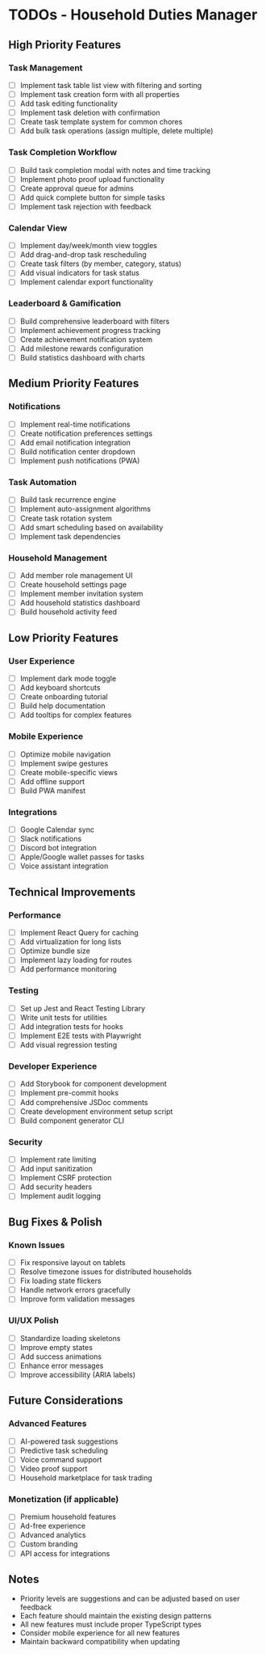 # TODOs - Household Duties Manager

## High Priority Features

### Task Management
- [ ] Implement task table list view with filtering and sorting
- [ ] Implement task creation form with all properties
- [ ] Add task editing functionality
- [ ] Implement task deletion with confirmation
- [ ] Create task template system for common chores
- [ ] Add bulk task operations (assign multiple, delete multiple)

### Task Completion Workflow
- [ ] Build task completion modal with notes and time tracking
- [ ] Implement photo proof upload functionality
- [ ] Create approval queue for admins
- [ ] Add quick complete button for simple tasks
- [ ] Implement task rejection with feedback

### Calendar View
- [ ] Implement day/week/month view toggles
- [ ] Add drag-and-drop task rescheduling
- [ ] Create task filters (by member, category, status)
- [ ] Add visual indicators for task status
- [ ] Implement calendar export functionality

### Leaderboard & Gamification
- [ ] Build comprehensive leaderboard with filters
- [ ] Implement achievement progress tracking
- [ ] Create achievement notification system
- [ ] Add milestone rewards configuration
- [ ] Build statistics dashboard with charts

## Medium Priority Features

### Notifications
- [ ] Implement real-time notifications
- [ ] Create notification preferences settings
- [ ] Add email notification integration
- [ ] Build notification center dropdown
- [ ] Implement push notifications (PWA)

### Task Automation
- [ ] Build task recurrence engine
- [ ] Implement auto-assignment algorithms
- [ ] Create task rotation system
- [ ] Add smart scheduling based on availability
- [ ] Implement task dependencies

### Household Management
- [ ] Add member role management UI
- [ ] Create household settings page
- [ ] Implement member invitation system
- [ ] Add household statistics dashboard
- [ ] Build household activity feed

## Low Priority Features

### User Experience
- [ ] Implement dark mode toggle
- [ ] Add keyboard shortcuts
- [ ] Create onboarding tutorial
- [ ] Build help documentation
- [ ] Add tooltips for complex features

### Mobile Experience
- [ ] Optimize mobile navigation
- [ ] Implement swipe gestures
- [ ] Create mobile-specific views
- [ ] Add offline support
- [ ] Build PWA manifest

### Integrations
- [ ] Google Calendar sync
- [ ] Slack notifications
- [ ] Discord bot integration
- [ ] Apple/Google wallet passes for tasks
- [ ] Voice assistant integration

## Technical Improvements

### Performance
- [ ] Implement React Query for caching
- [ ] Add virtualization for long lists
- [ ] Optimize bundle size
- [ ] Implement lazy loading for routes
- [ ] Add performance monitoring

### Testing
- [ ] Set up Jest and React Testing Library
- [ ] Write unit tests for utilities
- [ ] Add integration tests for hooks
- [ ] Implement E2E tests with Playwright
- [ ] Add visual regression testing

### Developer Experience
- [ ] Add Storybook for component development
- [ ] Implement pre-commit hooks
- [ ] Add comprehensive JSDoc comments
- [ ] Create development environment setup script
- [ ] Build component generator CLI

### Security
- [ ] Implement rate limiting
- [ ] Add input sanitization
- [ ] Implement CSRF protection
- [ ] Add security headers
- [ ] Implement audit logging

## Bug Fixes & Polish

### Known Issues
- [ ] Fix responsive layout on tablets
- [ ] Resolve timezone issues for distributed households
- [ ] Fix loading state flickers
- [ ] Handle network errors gracefully
- [ ] Improve form validation messages

### UI/UX Polish
- [ ] Standardize loading skeletons
- [ ] Improve empty states
- [ ] Add success animations
- [ ] Enhance error messages
- [ ] Improve accessibility (ARIA labels)

## Future Considerations

### Advanced Features
- [ ] AI-powered task suggestions
- [ ] Predictive task scheduling
- [ ] Voice command support
- [ ] Video proof support
- [ ] Household marketplace for task trading

### Monetization (if applicable)
- [ ] Premium household features
- [ ] Ad-free experience
- [ ] Advanced analytics
- [ ] Custom branding
- [ ] API access for integrations

## Notes

- Priority levels are suggestions and can be adjusted based on user feedback
- Each feature should maintain the existing design patterns
- All new features must include proper TypeScript types
- Consider mobile experience for all new features
- Maintain backward compatibility when updating